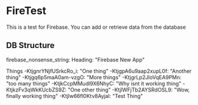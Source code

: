 # FireTest

This is a test for Firebase. You can add or retrieve data from the database

## DB Structure



firebase_nonsense_string:
Heading: "Firebase New App"

Things
-KtjgnrYNjfUSrkcRo_i: "One thing"
-KtjgpA6u9aap2xupL0f: "Another thing"
-Ktjgq6p5maA0am-vzgO: "More things"
-KtjgrLp2JloVqEA9PMn: "too many things"
-KtjkCcpMMudl9X6NhyC: "Why isnt it working thing"
-KtjkzFv3qWkKUcbZS9Z: "One other thing"
-KtjlWFjTb2AYSRdOSL9: "Wow, finally working thing"
-Ktjlw66fl0Ktv8Ayjal: "Test Thing"
